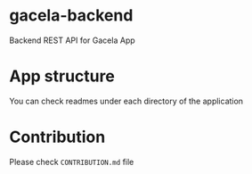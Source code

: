 # gacela-backend
Backend REST API for Gacela App

# App structure
You can check readmes under each directory of the application

# Contribution
Please check `CONTRIBUTION.md` file